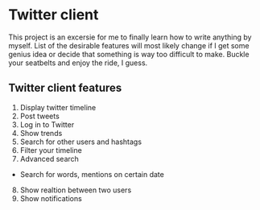 # Twitter client
This project is an excersie for me to finally learn how to write anything by myself. 
List of the desirable features will most likely change if I get some genius idea or decide that something is way too difficult to make.
Buckle your seatbelts and enjoy the ride, I guess.

## Twitter client features
1. Display twitter timeline
2. Post tweets
3. Log in to Twitter
4. Show trends
5. Search for other users and hashtags
6. Filter your timeline
7. Advanced search
- Search for words, mentions on certain date
8. Show realtion between two users
9. Show notifications
